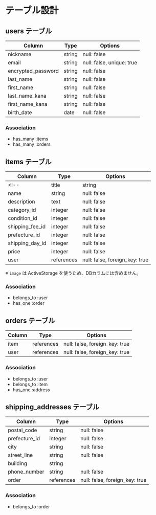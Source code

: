# テーブル設計

## users テーブル

| Column             | Type   | Options     |
| ------------------ | ------ | ----------- |
| nickname           | string | null: false |
| email              | string | null: false, unique: true |
| encrypted_password | string | null: false |
| last_name          | string | null: false |
| first_name         | string | null: false |
| last_name_kana     | string | null: false |
| first_name_kana    | string | null: false |
| birth_date         | date   | null: false |


### Association

- has_many :items
- has_many :orders

## items テーブル

| Column          | Type       | Options     |
| ------          | ------     | ----------- |
<!-- | title           | string     | null: false | -->
| name            | string     | null: false |
| description     | text       | null: false |
| category_id     | integer    | null: false |
| condition_id    | integer    | null: false |
| shipping_fee_id | integer    | null: false |
| prefecture_id   | integer    | null: false |
| shipping_day_id | integer    | null: false |
| price           | integer    | null: false |
| user            | references | null: false, foreign_key: true |

※ `image` は ActiveStorage を使うため、DBカラムには含めません。
### Association

- belongs_to :user
- has_one :order
<!-- - has_one_attached :image -->

## orders テーブル

| Column    | Type       | Options                        |
| -------   | ---------- | ------------------------------ |
| item      | references | null: false, foreign_key: true |
| user      | references | null: false, foreign_key: true |

### Association

- belongs_to :user
- belongs_to :item
- has_one :address


<!-- ## addresses テーブル -->
## shipping_addresses テーブル

| Column        | Type       | Options                        |
| -------       | ---------- | ------------------------------ |
| postal_code   | string     | null: false                    |
| prefecture_id | integer    | null: false                    |
| city          | string     | null: false                    |
| street_line   | string     | null: false                    |
| building      | string     |                                |
| phone_number  | string     | null: false                    |
| order         | references | null: false, foreign_key: true |

### Association

- belongs_to :order

